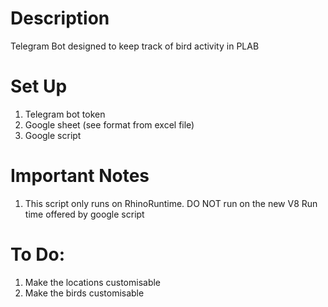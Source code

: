 # Description

Telegram Bot designed to keep track of bird activity in PLAB

# Set Up

1. Telegram bot token
2. Google sheet (see format from excel file)
3. Google script

# Important Notes

1. This script only runs on RhinoRuntime. DO NOT run on the new V8 Run time offered by google script

# To Do:

1. Make the locations customisable
2. Make the birds customisable
